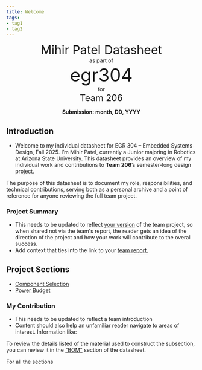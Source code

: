 ```yaml
---
title: Welcome
tags:
- tag1
- tag2
---
```

<center>
<font size= "6">Mihir Patel Datasheet</font><br>
as part of<br>
<font size= "8"> egr304 </font><br>
for<br>
<font size= "5"> Team 206 </font><br>

**Submission: month, DD, YYYY**
</center>

## Introduction

* Welcome to my individual datasheet for EGR 304 – Embedded Systems Design, Fall 2025. I’m Mihir Patel, currently a Junior majoring in Robotics at Arizona State University. This datasheet provides an overview of my individual work and contributions to **Team 206**’s semester-long design project.

The purpose of this datasheet is to document my role, responsibilities, and technical contributions, serving both as a personal archive and a point of reference for anyone reviewing the full team project. 

### Project Summary

* This needs to be updated to reflect <ins>your version</ins> of the team project, so when shared not via the team's report, the reader gets an idea of the direction of the project and how your work will contribute to the overall success.
* Add context that ties into the link to your [team report.](https://embedded-systems-design.github.io/EGR304TeamTemplate/)

## Project Sections
- [Component Selection](Component-Selection.md)
- [Power Budget](Power-Budget.md)

### My Contribution

* This needs to be updated to reflect a team introduction
* Content should also help an unfamiliar reader navigate to areas of interest. Information like:

To review the details listed of the material used to construct the subsection, you can review it in the ["BOM"](https://embedded-systems-design.github.io/EGR304DataSheetTemplate/03-BOM/BOM/) section of the datasheet.

For all the sections
